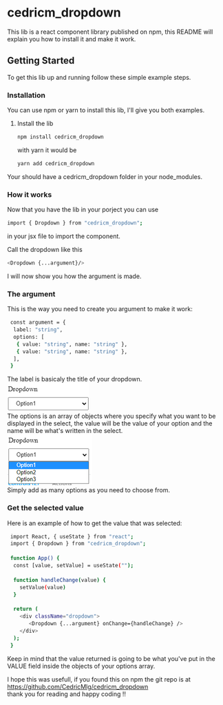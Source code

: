 # cedricm_dropdown

This lib is a react component library published on npm, this README will explain you how to install it and make it work.

<!-- GETTING STARTED -->
## Getting Started

To get this lib up and running follow these simple example steps.

### Installation

You can use npm or yarn to install this lib, I'll give you both examples.

1. Install the lib
   ```sh
   npm install cedricm_dropdown
   ```
   with yarn it would be
   ```sh
   yarn add cedricm_dropdown
   ```

Your should have a cedricm_dropdown folder in your node_modules.

### How it works

Now that you have the lib in your porject you can use
   ```sh
   import { Dropdown } from "cedricm_dropdown";
   ```
in your jsx file to import the component.

Call the dropdown like this
   ```sh
   <Dropdown {...argument}/>
   ```
I will now show you how the argument is made.

### The argument

This is the way you need to create you argument to make it work:
   ```sh
    const argument = {
     label: "string",
     options: [
      { value: "string", name: "string" },
      { value: "string", name: "string" },
     ],
    }
   ```
The label is basicaly the title of your dropdown. <br />
![Closed dropdown](https://github.com/CedricMlg/cedricm_dropdown/blob/master/public/closed-dropdown.png) <br />
The options is an array of objects where you specify what you want to be displayed in the select, the value will be the value of your option and the name will be what's written in the select. <br />
![Openend dropdown](https://github.com/CedricMlg/cedricm_dropdown/blob/master/public/opened-dropdown.png) <br />
Simply add as many options as you need to choose from.

### Get the selected value

Here is an example of how to get the value that was selected:

   ```sh
    import React, { useState } from "react";
    import { Dropdown } from "cedricm_dropdown";
    
    function App() {
     const [value, setValue] = useState("");
     
     function handleChange(value) {
       setValue(value)
     }
     
     return (
       <div className="dropdown">
          <Dropdown {...argument} onChange={handleChange} />
       </div>
     );
    }
   ```
Keep in mind that the value returned is going to be what you've put in the VALUE field inside the objects of your options array.


I hope this was usefull, if you found this on npm the git repo is at https://github.com/CedricMlg/cedricm_dropdown <br />
thank you for reading and happy coding !!
